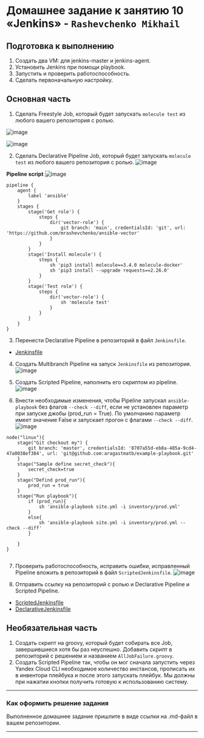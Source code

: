 # Домашнее задание к занятию 10 «Jenkins» - `Rashevchenko Mikhail`

## Подготовка к выполнению

1. Создать два VM: для jenkins-master и jenkins-agent.
2. Установить Jenkins при помощи playbook.
3. Запустить и проверить работоспособность.
4. Сделать первоначальную настройку.

## Основная часть

1. Сделать Freestyle Job, который будет запускать `molecule test` из любого вашего репозитория с ролью.

![image](https://github.com/mrashevchenko/gitlab-hw/assets/100411467/562c494c-42b4-4c90-9d2e-82c2e38c989b)

![image](https://github.com/mrashevchenko/gitlab-hw/assets/100411467/2f958fe0-93ce-4dbb-b2f9-5ad331016e78)
   
2. Сделать Declarative Pipeline Job, который будет запускать `molecule test` из любого вашего репозитория с ролью.
![image](https://github.com/mrashevchenko/gitlab-hw/assets/100411467/4e709725-c595-4625-8311-91aa38f08b5f)

**Pipeline script**
![image](https://github.com/mrashevchenko/gitlab-hw/assets/100411467/94cf6901-9693-4291-95e4-b59014e0893d)


```
pipeline {
    agent {
        label 'ansible'
    }
    stages {
        stage('Get role') {
            steps {
                dir('vector-role') {
                    git branch: 'main', credentialsId: 'git', url: 'https://github.com/mrashevchenko/ansible-vector'
                }
            }
        }
        stage('Install molecule') {
            steps {
                sh 'pip3 install molecule==3.4.0 molecule-docker'
                sh 'pip3 install --upgrade requests==2.26.0'
            }
        }
        stage('Test role') {
            steps {
                dir('vector-role') {
                    sh 'molecule test'
                }
            }
        }
    }
}

```

3. Перенести Declarative Pipeline в репозиторий в файл `Jenkinsfile`.
- [Jenkinsfile](Jenkinsfile)

4. Создать Multibranch Pipeline на запуск `Jenkinsfile` из репозитория.
![image](https://github.com/mrashevchenko/gitlab-hw/assets/100411467/69b38ed0-8529-40f1-b855-ce87b8c75049)


5. Создать Scripted Pipeline, наполнить его скриптом из pipeline.
![image](https://github.com/mrashevchenko/gitlab-hw/assets/100411467/b140b6f8-8eb8-4f1f-9b7f-3bed7b5bd1a4)


6. Внести необходимые изменения, чтобы Pipeline запускал `ansible-playbook` без флагов `--check --diff`, если не установлен параметр при запуске джобы (prod_run = True). По умолчанию параметр имеет значение False и запускает прогон с флагами `--check --diff`.
![image](https://github.com/mrashevchenko/gitlab-hw/assets/100411467/8d17e324-29a6-4fea-9de3-43eeca9c7cfa)

```
node("linux"){
    stage("Git checkout my") {
        git branch: 'master', credentialsId: '8707a55d-eb8a-485a-9cd4-47a0038ef384', url: 'git@github.com:aragastmatb/example-playbook.git'
    }
    stage("Sample define secret_check"){
        secret_check=true
    }
    stage("Defind prod_run"){
        prod_run = true
    }
    stage("Run playbook"){
        if (prod_run){
            sh 'ansible-playbook site.yml -i inventory/prod.yml'
        }
        else{ 
            sh 'ansible-playbook site.yml -i inventory/prod.yml --check --diff'
        }
        
    }
}


```

7. Проверить работоспособность, исправить ошибки, исправленный Pipeline вложить в репозиторий в файл `ScriptedJenkinsfile`.
![image](https://github.com/mrashevchenko/gitlab-hw/assets/100411467/0e32958c-4241-48cb-a6e3-4510f6c66023)


8. Отправить ссылку на репозиторий с ролью и Declarative Pipeline и Scripted Pipeline.
- [ScriptedJenkinsfile](ScriptedJenkinsfile)
- [DeclarativeJenkinsfile](DeclarativeJenkinsfile)



## Необязательная часть

1. Создать скрипт на groovy, который будет собирать все Job, завершившиеся хотя бы раз неуспешно. Добавить скрипт в репозиторий с решением и названием `AllJobFailure.groovy`.
2. Создать Scripted Pipeline так, чтобы он мог сначала запустить через Yandex Cloud CLI необходимое количество инстансов, прописать их в инвентори плейбука и после этого запускать плейбук. Мы должны при нажатии кнопки получить готовую к использованию систему.

---

### Как оформить решение задания

Выполненное домашнее задание пришлите в виде ссылки на .md-файл в вашем репозитории.

---
